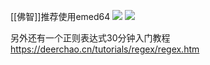 [[佛智]]推荐使用emed64
![](https://gitee.com/cyddgi/picture-store/raw/master/img/20201116211919.png)
![](https://gitee.com/cyddgi/picture-store/raw/master/img/20201116211956.png)

另外还有一个正则表达式30分钟入门教程
https://deerchao.cn/tutorials/regex/regex.htm
